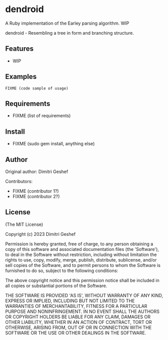 dendroid
===========

A Ruby implementation of the Earley parsing algorithm. WIP

dendroid - Resembling a tree in form and branching structure.

Features
--------

* WIP

Examples
--------

    FIXME (code sample of usage)

Requirements
------------

* FIXME (list of requirements)

Install
-------

* FIXME (sudo gem install, anything else)

Author
------

Original author: Dimitri Geshef

Contributors:

* FIXME (contributor 1?)
* FIXME (contributor 2?)

License
-------

(The MIT License)

Copyright (c) 2023 Dimitri Geshef

Permission is hereby granted, free of charge, to any person obtaining
a copy of this software and associated documentation files (the
'Software'), to deal in the Software without restriction, including
without limitation the rights to use, copy, modify, merge, publish,
distribute, sublicense, and/or sell copies of the Software, and to
permit persons to whom the Software is furnished to do so, subject to
the following conditions:

The above copyright notice and this permission notice shall be
included in all copies or substantial portions of the Software.

THE SOFTWARE IS PROVIDED 'AS IS', WITHOUT WARRANTY OF ANY KIND,
EXPRESS OR IMPLIED, INCLUDING BUT NOT LIMITED TO THE WARRANTIES OF
MERCHANTABILITY, FITNESS FOR A PARTICULAR PURPOSE AND NONINFRINGEMENT.
IN NO EVENT SHALL THE AUTHORS OR COPYRIGHT HOLDERS BE LIABLE FOR ANY
CLAIM, DAMAGES OR OTHER LIABILITY, WHETHER IN AN ACTION OF CONTRACT,
TORT OR OTHERWISE, ARISING FROM, OUT OF OR IN CONNECTION WITH THE
SOFTWARE OR THE USE OR OTHER DEALINGS IN THE SOFTWARE.
